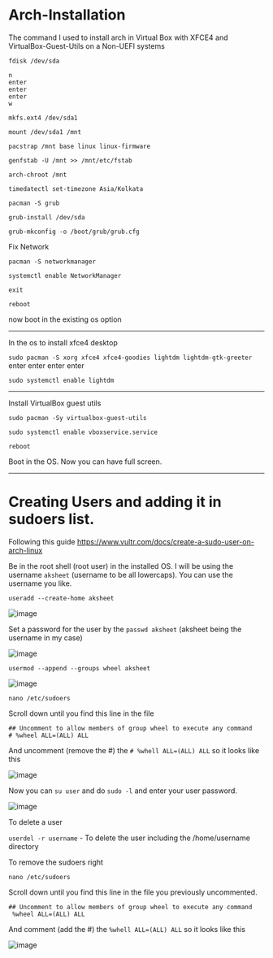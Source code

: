 # Arch-Installation

The command I used to install arch in Virtual Box with XFCE4 and VirtualBox-Guest-Utils on a Non-UEFI systems



`fdisk /dev/sda`

	n
	enter 
	enter
	enter 
	w


`mkfs.ext4 /dev/sda1`

`mount /dev/sda1 /mnt`


`pacstrap /mnt base linux linux-firmware`

`genfstab -U /mnt >> /mnt/etc/fstab`

`arch-chroot /mnt`

`timedatectl set-timezone Asia/Kolkata`


`pacman -S grub`

`grub-install /dev/sda`

`grub-mkconfig -o /boot/grub/grub.cfg`

Fix Network

`pacman -S networkmanager`

`systemctl enable NetworkManager`

`exit`

`reboot`

now boot in the existing os option 

---

In the os to install xfce4 desktop

`sudo pacman -S xorg xfce4 xfce4-goodies lightdm lightdm-gtk-greeter`
	enter 
	enter
	enter
	enter
  
`sudo systemctl enable lightdm`

---

Install VirtualBox guest utils

`sudo pacman -Sy virtualbox-guest-utils`

`sudo systemctl enable vboxservice.service`

`reboot`

Boot in the OS. Now you can have full screen.

---

# Creating Users and adding it in sudoers list.

Following this guide https://www.vultr.com/docs/create-a-sudo-user-on-arch-linux

Be in the root shell (root user) in the installed OS. I will be using the username `aksheet` (username to be all lowercaps). You can use the username you like.

`useradd --create-home aksheet`

![image](https://user-images.githubusercontent.com/71016915/127640975-11319040-676c-4a39-97d6-6d7fa0598759.png)

Set a password for the user by the `passwd aksheet` (aksheet being the username in my case)

![image](https://user-images.githubusercontent.com/71016915/127641805-c49b9de8-d78c-452b-83ab-b3d05c6409f3.png)

`usermod --append --groups wheel aksheet`

![image](https://user-images.githubusercontent.com/71016915/127641165-f3f3e011-75cf-41de-94d0-0121ebb5ea28.png)

`nano /etc/sudoers` 

Scroll down until you find this line in the file
```
## Uncomment to allow members of group wheel to execute any command
# %wheel ALL=(ALL) ALL
```
And uncomment (remove the #) the `# %whell ALL=(ALL) ALL` so it looks like this

![image](https://user-images.githubusercontent.com/71016915/127641615-a74f2bca-cd26-488f-8bd5-a632d626f166.png)

Now you can `su user` and do `sudo -l` and enter your user password.

![image](https://user-images.githubusercontent.com/71016915/127642067-d3ecebd6-0675-4e08-b7f0-32c71d7bbe5d.png)

To delete a user

`userdel -r username` - To delete the user including the /home/username directory

To remove the sudoers right

`nano /etc/sudoers` 

Scroll down until you find this line in the file you previously uncommented.

```
## Uncomment to allow members of group wheel to execute any command
 %wheel ALL=(ALL) ALL
```

And comment (add the #) the `%whell ALL=(ALL) ALL` so it looks like this

![image](https://user-images.githubusercontent.com/71016915/127642291-acefcf23-d6ef-46ff-a016-ae57398aff54.png)
